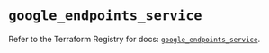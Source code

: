 # `google_endpoints_service`

Refer to the Terraform Registry for docs: [`google_endpoints_service`](https://registry.terraform.io/providers/hashicorp/google-beta/6.14.1/docs/resources/google_endpoints_service).
